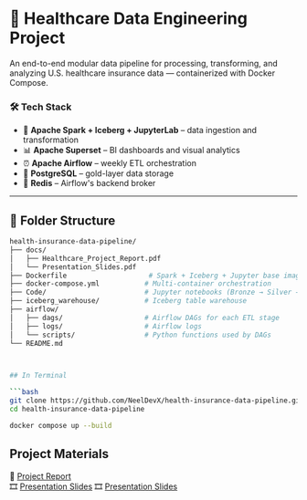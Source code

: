 # 🏥 Healthcare Data Engineering Project

An end-to-end modular data pipeline for processing, transforming, and analyzing U.S. healthcare insurance data — containerized with Docker Compose.

### 🛠️ Tech Stack

- 🧪 **Apache Spark + Iceberg + JupyterLab** – data ingestion and transformation
- 📊 **Apache Superset** – BI dashboards and visual analytics
- ⏰ **Apache Airflow** – weekly ETL orchestration
- 🐘 **PostgreSQL** – gold-layer data storage
- 🧠 **Redis** – Airflow's backend broker

---

## 📁 Folder Structure

````bash
health-insurance-data-pipeline/
├── docs/
│   ├── Healthcare_Project_Report.pdf
│   └── Presentation_Slides.pdf
├── Dockerfile                    # Spark + Iceberg + Jupyter base image
├── docker-compose.yml           # Multi-container orchestration
├── Code/                        # Jupyter notebooks (Bronze → Silver → Gold)
├── iceberg_warehouse/           # Iceberg table warehouse
├── airflow/
│   ├── dags/                    # Airflow DAGs for each ETL stage
│   ├── logs/                    # Airflow logs
│   └── scripts/                 # Python functions used by DAGs
└── README.md



## In Terminal

```bash
git clone https://github.com/NeelDevX/health-insurance-data-pipeline.git
cd health-insurance-data-pipeline

docker compose up --build
````

## Project Materials

📄 [Project Report](docs/Healthcare_Project_Report.pdf)  
🎞️ [Presentation Slides](<docs/Milestone_2_(15_April_2025).pdf>)
🎞️ [Presentation Slides](<docs/Milestone_3_(06_May_2025).pdf>)
